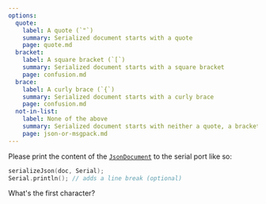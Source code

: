 ```yaml
---
options:
  quote:
    label: A quote (`"`)
    summary: Serialized document starts with a quote
    page: quote.md
  bracket:
    label: A square bracket (`[`)
    summary: Serialized document starts with a square bracket
    page: confusion.md
  brace:
    label: A curly brace (`{`)
    summary: Serialized document starts with a curly brace
    page: confusion.md
  not-in-list:
    label: None of the above
    summary: Serialized document starts with neither a quote, a bracket, nor a brace.
    page: json-or-msgpack.md
---
```


Please print the content of the [`JsonDocument`](/v6/api/jsondocument/) to the serial port like so:

```c++
serializeJson(doc, Serial);
Serial.println(); // adds a line break (optional)
```

What's the first character?